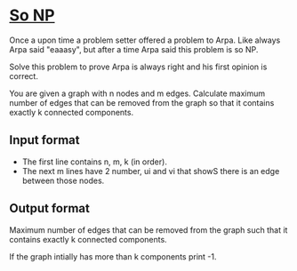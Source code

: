 # [So NP][link]

Once a upon time a problem setter offered a problem to Arpa. Like always Arpa said "eaaasy", but after a time Arpa said this problem is so NP.

Solve this problem to prove Arpa is always right and his first opinion is correct.

You are given a graph with n nodes and m edges. Calculate maximum number of edges that can be removed from the graph so that it contains exactly k connected components.

## Input format

- The first line contains n, m, k (in order).
- The next m lines have 2 number, ui and vi that showS there is an edge between those nodes.

## Output format

Maximum number of edges that can be removed from the graph such that it contains exactly k connected components.

If the graph intially has more than k components print -1.

[link]: https://www.hackerearth.com/practice/algorithms/graphs/graph-representation/practice-problems/algorithm/so-np-c559f406/
